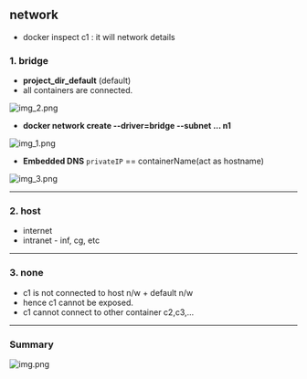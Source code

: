 ## network
- docker inspect c1 : it will network details

### 1. bridge
- **project_dir_default**  (default)
- all containers are connected.

![img_2.png](img/crash-course/network/img_2.png)

- **docker network create  --driver=bridge --subnet ... n1**

![img_1.png](img/crash-course/network/img_1.png)

- **Embedded DNS** `privateIP` == containerName(act as hostname)

![img_3.png](img/crash-course/network/img_3.png)

---  
### 2. host
- internet
- intranet - inf, cg, etc

--- 
### 3. none
- c1 is not connected to host n/w + default n/w
- hence c1 cannot be exposed.
- c1 cannot connect to other container c2,c3,...

--- 
### Summary
![img.png](img/crash-course/network/img.png)